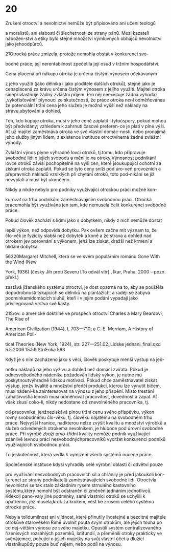 # 20

Zrušení otroctví a nevolnictví nemůže být připisováno ani učení teologů

a moralistů, ani slabosti či šlechetnosti ze strany pánů. Mezi kazateli nábožen-ství a etiky bylo stejné množství výmluvných obhájců nevolnictví jako jehoodpůrců.

21Otrocká práce zmizela, protože nemohla obstát v konkurenci svo-

bodné práce; její nerentabilnost zpečetila její osud v tržním hospodářství.

Cena placená při nákupu otroka je určena čistým výnosem očekávaným

z jeho využití (jako dělníka i jako ploditele dalších otroků), stejně jako je cenaplacená za krávu určena čistým výnosem z jejího využití. Majitel otroka sinepřivlastňuje žádný zvláštní příjem. Pro něj neexistuje žádná výhodaz „vykořisťování“ plynoucí ze skutečnosti, že práce otroka není odměňovánaa že potenciální tržní cena jeho služeb je možná vyšší než náklady na stravu,ubytování a dohled.

Ten, kdo kupuje otroka, musí v jeho ceně zaplatit i tytoúspory, pokud mohou být předvídány; vzhledem k zahrnutí časové preferen-ce je platí v plné výši. Ať už majitel zaměstnává otroka ve své vlastní domác-nosti, nebo pronajímá jeho služby jiným lidem, z existence instituce otroctvínemá žádné zvláštní výhody.

Zvláštní výnos plyne výhradně lovci otroků, tj.tomu, kdo připravuje svobodné lidi o jejich svobodu a mění je na otroky.Výnosnost podnikání lovce otroků závisí pochopitelně na výši cen, které jsoukupující ochotni za získání otroka zaplatit. Pokud se tyto ceny sníží pod úro-veň provozních a přepravních nákladů vzniklých při chytání otroků, toto pod-nikání se již nevyplatí a musí být ukončeno.

Nikdy a nikde nebylo pro podniky využívající otrockou práci možné kon-

kurovat na trhu podnikům zaměstnávajícím svobodnou práci. Otrocká prácemohla být využívána jen tam, kde nemusela čelit konkurenci svobodné práce.

Pokud člověk zachází s lidmi jako s dobytkem, nikdy z nich nemůže dostat

lepší výkon, než odpovídá dobytku. Pak ovšem začne mít význam to, že člo-věk je fyzicky slabší než dobytek a koně a že strava a dohled nad otrokem jev porovnání s výkonem, jenž lze získat, dražší než krmení a hlídání dobytka.

56320Margaret Mitchell, která se ve svém populárním románu Gone With the Wind (New

York, 1936) (česky Jih proti Severu [To odvál vítr] , Ikar, Praha, 2000 – pozn. překl.)

zastává jižanského systému otroctví, je dost opatrná na to, aby se pouštěla dopodrobností týkajících se dělníků na plantážích, a raději se zabývá podmínkamidomácích sluhů, kteří i v jejím podání vypadají jako privilegovaná vrstva své kasty.

21Srov. o americké doktríně ve prospěch otroctví Charles a Mary Beardovi, The Rise of

American Civilization (1944), I, 703—710; a C. E. Merriam, A History of American Poli-

tical Theories (New York, 1924), str. 227—251.02_Lidske jednani_final.qxd 5.5.2006 15:59 StrÆnka 563

Když je s ním zacházeno jako s věcí, člověk poskytuje menší výstup na jed-

notku nákladů na jeho výživu a dohled než domácí zvířata. Pokud je odnesvobodného nádeníka požadován lidský výkon, je nutné mu poskytnoutvýhradně lidskou motivaci. Pokud chce zaměstnavatel získat výstup, jenžv kvalitě a množství předčí produkci, kterou lze vynutit bičem, musí nádení-ka zainteresovat na výnosu z jeho přispění. Místo trestání zahálčivostia lenosti musí odměňovat pracovitost, dovednost a zápal. Ať však zkusí coko-li, nikdy nedostane od znevolněného pracovníka, tj.

od pracovníka, jenžnezískává plnou tržní cenu svého příspěvku, výkon rovný svobodnému člo-věku, tj. člověku najatému na svobodném trhu práce. Nejvyšší hranice, nadkterou nelze zvýšit kvalitu a množství výrobků a služeb odvedených otrokema nevolníkem, je hluboce pod úrovní svobodné práce. Při výrobě zboží prvo-třídní kvality nemůže podnik využívající zdánlivě levnou práci nesvobodnýchpracovníků vydržet konkurenci podniků využívajících svobodnou práci.

To jeskutečnost, která vedla k vymizení všech systémů nucené práce.

Společenské instituce kdysi vyhradily celé výrobní oblasti či odvětví pouze

pro využívání nesvobodných pracovních sil a chránily je před jakoukoli kon-kurencí ze strany podnikatelů zaměstnávajících svobodné lidi. Otroctvía nevolnictví se tak stalo základním rysem strnulého kastovního systému,který nemohl být odstraněn či změněn jednáním jednotlivců. Kdekoli pano-valy jiné podmínky, sami vlastníci otroků se uchýlili k opatřením, jež musela,krok za krokem, vést ke zrušení celého systému otrocké práce.

Nebyla tolidumilnost ani vlídnost, které přinutily lhostejné a bezcitné majitele otrokůve starověkém Římě uvolnit pouta svým otrokům, ale jejich touha po co nej-větším výnosu ze svého majetku. Opustili systém centralizovaného řízenísvých rozsáhlých pozemků, latifundií, a přeměnili otroky prakticky ve svénájemce, pečující o jejich majetky na svůj vlastní účet a dlužící vlastníkupůdy pouze buď nájem, nebo podíl na výnosu.
